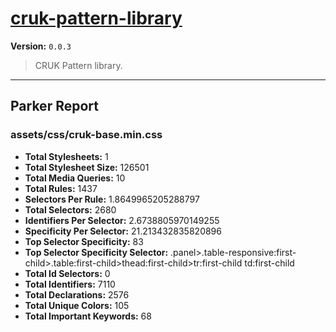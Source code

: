 # [cruk-pattern-library]( https://github.com/CRUKorg/cruk-pattern-library )

**Version:** `0.0.3`

> CRUK Pattern library.

* * *

## Parker Report

### assets/css/cruk-base.min.css

- **Total Stylesheets:** 1
- **Total Stylesheet Size:** 126501
- **Total Media Queries:** 10
- **Total Rules:** 1437
- **Selectors Per Rule:** 1.8649965205288797
- **Total Selectors:** 2680
- **Identifiers Per Selector:** 2.6738805970149255
- **Specificity Per Selector:** 21.213432835820896
- **Top Selector Specificity:** 83
- **Top Selector Specificity Selector:** .panel>.table-responsive:first-child>.table:first-child>thead:first-child>tr:first-child td:first-child
- **Total Id Selectors:** 0
- **Total Identifiers:** 7110
- **Total Declarations:** 2576
- **Total Unique Colors:** 105
- **Total Important Keywords:** 68
